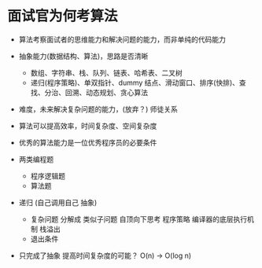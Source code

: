 # 面试官为何考算法
  - 算法考察面试者的思维能力和解决问题的能力，而非单纯的代码能力
  - 抽象能力(数据结构、算法)，思路是否清晰
    - 数组、字符串、栈、队列、链表、哈希表、二叉树
    - 递归(程序策略)、单双指针、dummy 结点、滑动窗口、排序(快排)、查找、分治、回溯、动态规划、贪心算法
  - 难度，未来解决复杂问题的能力，(放弃？)  师徒关系
  - 算法可以提高效率，时间复杂度、空间复杂度
  - 优秀的算法能力是一位优秀程序员的必要条件

- 两类编程题
  - 程序逻辑题
  - 算法题

- 递归 (自己调用自己 抽象)
  - 复杂问题  分解成  类似子问题 自顶向下思考
    程序策略 编译器的底层执行机制 栈溢出
  - 退出条件

- 只完成了抽象 提高时间复杂度的可能？
  O(n) -> O(log n)
